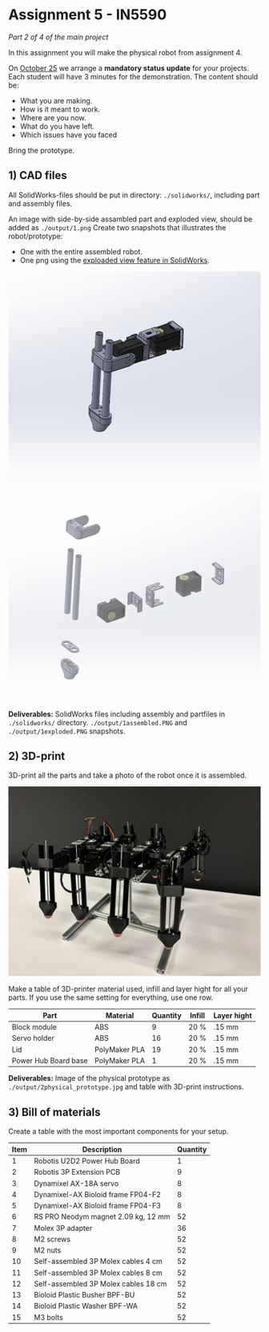 # Assignment 5 - IN5590
*Part 2 of 4 of the main project*

In this assignment you will make the physical robot from assignment 4. 

On [October 25](https://www.uio.no/studier/emner/matnat/ifi/IN5590/h24/timeplan/index.html#FOR)
we arrange a **mandatory status update** for your projects. Each student will have 3 minutes for the 
demonstration. The content should be:

- What you are making.
- How is it meant to work.
- Where are you now.
- What do you have left.
- Which issues have you faced

Bring the prototype.

## 1) CAD files

All SolidWorks-files should be put in directory: `./solidworks/`, including part and assembly files.

An image with side-by-side assambled part and exploded view, should be added as `./output/1.png`
Create two snapshots that illustrates the robot/prototype:
 - One with the entire assembled robot.
 - One png using the [exploaded view feature in SolidWorks](https://help.solidworks.com/2022/english/SolidWorks/sldworks/c_Exploded_Views_in_Assemblies.htm).

![Assembled view of the robot](./output/1assembled.PNG)

![Exploaded view of the robot](./output/1exploded.PNG)

**Deliverables:** SolidWorks files including assembly and partfiles in `./solidworks/` directory. `./output/1assembled.PNG` and `./output/1exploded.PNG` snapshots.

## 2) 3D-print

3D-print all the parts and take a photo of the robot once it is assembled.

![](./output/2physical_prototype.jpg)

Make a table of 3D-printer material used, infill and layer hight for all your parts. 
If you use the same setting for everything, use one row.

| Part  | Material        | Quantity | Infill   | Layer hight
| ----- | --------------- | -------- | -------- | ------------
| Block module | ABS | 9  | 20 % | .15 mm      
| Servo holder | ABS | 16  | 20 % | .15 mm     
| Lid | PolyMaker PLA | 19  | 20 % | .15 mm     
| Power Hub Board base | PolyMaker PLA | 1  | 20 % | .15 mm     

**Deliverables:** Image of the physical prototype as `./output/2physical_prototype.jpg` and table with 3D-print instructions.

## 3) Bill of materials

Create a table with the most important components for your setup. 

| Item | Description      | Quantity 
| ---- | ---------------- | -------- 
| 1    | Robotis U2D2 Power Hub Board | 1     
| 2    | Robotis 3P Extension PCB | 9     
| 3    | Dynamixel AX-18A servo | 8     
| 4    | Dynamixel-AX Bioloid frame FP04-F2 | 8     
| 5    | Dynamixel-AX Bioloid frame FP04-F3 | 8 
| 6    | RS PRO Neodym magnet 2.09 kg, 12 mm | 52 
| 7    | Molex 3P adapter | 36 
| 8    | M2 screws | 52
| 9    | M2 nuts | 52   
| 10    | Self-assembled 3P Molex cables 4 cm | 52   
| 11    | Self-assembled 3P Molex cables 8 cm | 52   
| 12    | Self-assembled 3P Molex cables 18 cm | 52   
| 13    | Bioloid Plastic Busher BPF-BU| 52 
| 14    | Bioloid Plastic Washer BPF-WA| 52
| 15    | M3 bolts| 52



